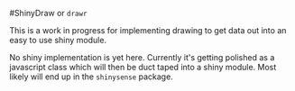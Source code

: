 #ShinyDraw or `drawr`

This is a work in progress for implementing drawing to get data out into an easy to use shiny module.

No shiny implementation is yet here. Currently it's getting polished as a javascript class which will then be
duct taped into a shiny module. Most likely will end up in the `shinysense` package. 
